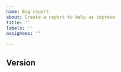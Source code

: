 ```yaml
---
name: Bug report
about: Create a report to help us improve
title: ''
labels: ''
assignees: ''

---
```


<!--
Thank you for reporting bugs. It will definitely improve our project.
Please write bug details here. If you have reproducible code, writing it together makes it easier to investigate.

```hcl
// Write code here
```

Also please share any additional context if you have, such as running in VS Code.
-->

## Version

<!--
It is a good practice to list the versions where the bug occurred.

Example:

```console
$ tflint -v
TFLint version 0.24.1
+ ruleset.aws (0.2.1-bundled)
$ terraform -v
Terraform v0.14.5
```
-->
